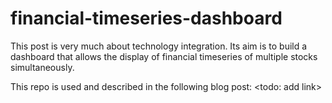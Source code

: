 # financial-timeseries-dashboard
This post is very much about technology integration. Its aim is to build a dashboard that allows the display of financial timeseries of multiple stocks simultaneously. 

This repo is used and described in the following blog post: <todo: add link>
